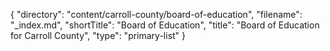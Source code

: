 {
  "directory": "content/carroll-county/board-of-education",
  "filename": "_index.md",
  "shortTitle": "Board of Education",
  "title": "Board of Education for Carroll County",
  "type": "primary-list"
}
